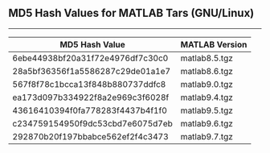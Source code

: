## MD5 Hash Values for MATLAB Tars (GNU/Linux)
---
|MD5 Hash Value                  |MATLAB Version|
|--------------------------------|--------------|
|6ebe44938bf20a31f72e4976df7c30c0|matlab8.5.tgz |
|28a5bf36356f1a5586287c29de01a1e7|matlab8.6.tgz |
|567f8f78c1bcca13f848b880737ddfc8|matlab9.0.tgz |
|ea173d097b334922f8a2e969c3f6028f|matlab9.4.tgz |
|43616410394f0fa778283f4437b4f1f0|matlab9.5.tgz |
|c234759154950f9dc53cbd7e6075d7eb|matlab9.6.tgz |
|292870b20f197bbabce562ef2f4c3473|matlab9.7.tgz |
